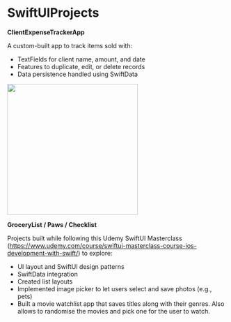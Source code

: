 # SwiftUIProjects

**ClientExpenseTrackerApp**

A custom-built app to track items sold with:
- TextFields for client name, amount, and date
- Features to duplicate, edit, or delete records
- Data persistence handled using SwiftData
  

<img src="https://github.com/user-attachments/assets/228e8ffc-232d-4550-a0a7-a5429b46daa3" width="300" />


**GroceryList / Paws / Checklist**

Projects built while following this Udemy SwiftUI Masterclass (https://www.udemy.com/course/swiftui-masterclass-course-ios-development-with-swift/) to explore:
- UI layout and SwiftUI design patterns
- SwiftData integration
- Created list layouts
- Implemented image picker to let users select and save photos (e.g., pets)
- Built a movie watchlist app that saves titles along with their genres. Also allows to randomise the movies and pick one for the user to watch. 
